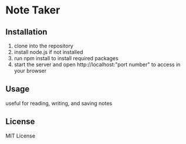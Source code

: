 # Note Taker

## Installation
1. clone into the repository
2. install node.js if not installed
3. run npm install to install required packages
4. start the server and open http://localhost:"port number" to access in your browser

## Usage
useful for reading, writing, and saving notes

## License
MIT License
